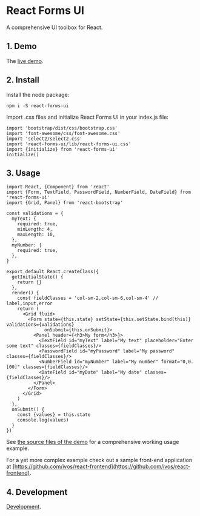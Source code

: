 # React Forms UI

A comprehensive UI toolbox for React.

## 1. Demo

The [live demo](http://react-forms-ui.s3-website-us-east-1.amazonaws.com/app).

## 2. Install

Install the node package:

    npm i -S react-forms-ui

Import .css files and initialize React Forms UI in your index.js file:

    import 'bootstrap/dist/css/bootstrap.css'
    import 'font-awesome/css/font-awesome.css'
    import 'select2/select2.css'
    import 'react-forms-ui/lib/react-forms-ui.css'
    import {initialize} from 'react-forms-ui'
    initialize()

## 3. Usage

    import React, {Component} from 'react'
    import {Form, TextField, PasswordField, NumberField, DateField} from 'react-forms-ui'
    import {Grid, Panel} from 'react-bootstrap'

    const validations = {
      myText: {
        required: true,
        minLength: 4,
        maxLength: 10,
      },
      myNumber: {
        required: true,
      },
    }

    export default React.createClass({
      getInitialState() {
        return {}
      },
      render() {
        const fieldClasses = 'col-sm-2,col-sm-6,col-sm-4' // label,input,error
        return (
          <Grid fluid>
            <Form state={this.state} setState={this.setState.bind(this)} validations={validations}
                  onSubmit={this.onSubmit}>
              <Panel header={<h3>My form</h3>}>
                <TextField id="myText" label="My text" placeholder="Enter some text" classes={fieldClasses}/>
                <PasswordField id="myPassword" label="My password" classes={fieldClasses}/>
                <NumberField id="myNumber" label="My number" format="0,0.[00]" classes={fieldClasses}/>
                <DateField id="myDate" label="My date" classes={fieldClasses}/>
              </Panel>
            </Form>
          </Grid>
        )
      },
      onSubmit() {
        const {values} = this.state
        console.log(values)
      }
    })

See [the source files of the demo](https://github.com/ivos/react-forms-ui-demo) for a comprehensive working usage example.

For a yet more complex example check out a sample front-end application at [https://github.com/ivos/react-frontend](https://github.com/ivos/react-frontend).

## 4. Development

[Development](Development.md).
